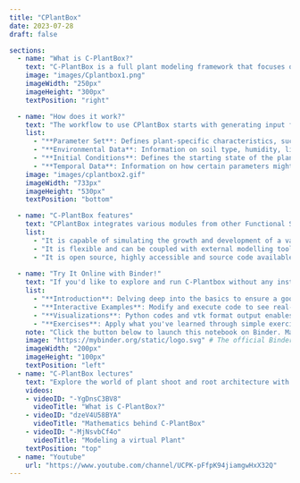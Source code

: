 ```yaml
---
title: "CPlantBox"
date: 2023-07-28
draft: false

sections:  
  - name: "What is C-PlantBox?"
    text: "C-PlantBox is a full plant modeling framework that focuses on the growth and development of plant architectures, including both the root and shoot systems. It represents the plant as a single topological network of organs. The simulated plant architecture is made up of nodes or coordinates, and these nodes' properties and interactions form the entire network. For the root part, CPlantBox inherits the flexibility of CRootBox, allowing it to generate any type of root architecture. For the shoot, it has implemented various branching and leaf arrangement patterns. By combining these patterns, CPlantBox can simulate many types of shoot architectures. Visit the official [CPlantBox repository](https://github.com/Plant-Root-Soil-Interactions-Modelling/CPlantBox) for more information."
    image: "images/Cplantbox1.png"
    imageWidth: "250px"
    imageHeight: "300px"
    textPosition: "right"

  - name: "How does it work?"
    text: "The workflow to use CPlantBox starts with generating input files, then interpreting parameters based on the input file. Following this, the model creates the topological structure from the seed or root, and finally, the output can be written to be visualized.The C-PlantBox framework requires specific data structures for its input to ensure accurate modeling. These structures define the parameters and conditions for both root and shoot systems simulation."
    list:
      - "**Parameter Set**: Defines plant-specific characteristics, such as growth rate, branching frequency, etc."
      - "**Environmental Data**: Information on soil type, humidity, light conditions, and other external factors."
      - "**Initial Conditions**: Defines the starting state of the plant system for simulation. This might include initial root length, shoot height, etc."
      - "**Temporal Data**: Information on how certain parameters might change over time, such as light cycles or seasonal changes."
    image: "images/cplantbox2.gif"
    imageWidth: "733px"
    imageHeight: "530px"
    textPosition: "bottom"

  - name: "C-PlantBox features"
    text: "CPlantBox integrates various modules from other Functional Structural Plant Models (FSPMs) into a single user-friendly framework, enhancing the representation of carbon and water fluxes in the soil-plant-atmosphere continuum. This comprehensive approach enables feedback between plant growth and water-carbon fluxes, with carbon partitioning emerging as a model property. CPlantBox offers flexibility in spatial and temporal resolution and can represent diverse plants. It aims to test genotype-environment-management interactions and their emergent properties. Technically, it uses graph formalism for organism representation, combining **C++** speed with **Python's** clarity. For example, it has been coupled with the carbon and water flow model, PiafMunch. This coupling allows for fast simulations on complex plant structures, including the simulation of carbon and water flows within the plant. The highlights:"
    list:
      - "It is capable of simulating the growth and development of a variety of plant architectures (root and shoot)."
      - "It is flexible and can be coupled with external modelling tools."
      - "It is open source, highly accessible and source code available on [github](https://github.com/Plant-Root-Soil-Interactions-Modelling/CPlantBox)."
  
  - name: "Try It Online with Binder!"
    text: "If you'd like to explore and run C-Plantbox without any installations on your local machine, C-Plantbox team have a convenient solution for you – [Binder](http://b.cplantbox.com/)! With just a click, you can have an interactive environment to play with the code and data in this notebook. What are you waiting for?"
    list:
      - "**Introduction**: Delving deep into the basics to ensure a good grasp of the core plant modeling concepts."
      - "**Interactive Examples**: Modify and execute code to see real-time plant root and shoot growths."
      - "**Visualizations**: Python codes and vtk format output enables easy visualization of created plant architectures."
      - "**Exercises**: Apply what you've learned through simple exercises and examples."
    note: "Click the button below to launch this notebook on Binder. Make sure you have a stable internet connection for the best experience."
    image: "https://mybinder.org/static/logo.svg" # The official Binder logo
    imageWidth: "200px"
    imageHeight: "100px"
    textPosition: "left"
  - name: "C-PlantBox lectures"
    text: "Explore the world of plant shoot and root architecture with Prof. Dr. Andrea Schnepf's insightful talks on the C-PlantBox modeling tool. Dive into the intricate mathematics and operational intricacies that power C-PlantBox tool for simulating and analyzing whole plant growth dynamics."
    videos: 
    - videoID: "-YgDnsC3BV8"
      videoTitle: "What is C-PlantBox?"
    - videoID: "dzeV4U58BYA"
      videoTitle: "Mathematics behind C-PlantBox"
    - videoID: "-MjNsvbCf4o"
      videoTitle: "Modeling a virtual Plant"
    textPosition: "top"    
  - name: "Youtube"
    url: "https://www.youtube.com/channel/UCPK-pFfpK94jiamgwHxX32Q"  
---
```

